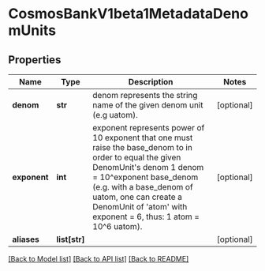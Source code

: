 # CosmosBankV1beta1MetadataDenomUnits

## Properties
Name | Type | Description | Notes
------------ | ------------- | ------------- | -------------
**denom** | **str** | denom represents the string name of the given denom unit (e.g uatom). | [optional] 
**exponent** | **int** | exponent represents power of 10 exponent that one must raise the base_denom to in order to equal the given DenomUnit&#x27;s denom 1 denom &#x3D; 10^exponent base_denom (e.g. with a base_denom of uatom, one can create a DenomUnit of &#x27;atom&#x27; with exponent &#x3D; 6, thus: 1 atom &#x3D; 10^6 uatom). | [optional] 
**aliases** | **list[str]** |  | [optional] 

[[Back to Model list]](../README.md#documentation-for-models) [[Back to API list]](../README.md#documentation-for-api-endpoints) [[Back to README]](../README.md)

